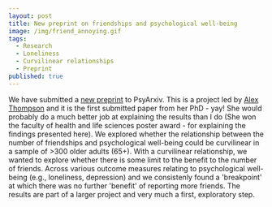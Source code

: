 ```yaml
---
layout: post
title: New preprint on friendships and psychological well-being
image: /img/friend_annoying.gif
tags:
  - Research
  - Loneliness
  - Curvilinear relationships
  - Preprint
published: true
---
```


We have submitted a [new preprint](https://psyarxiv.com/9p8g7/) to PsyArxiv. This is a project led by [Alex Thompson](https://researchportal.northumbria.ac.uk/en/researchers/alexandra-thompson(e8a59656-a0a0-4bbc-8b77-f7bb3e77a99b).html) and it is the first submitted paper from her PhD - yay! She would probably do a much better job at explaining the results than I do (She won the faculty of health and life sciences poster award - for explaining the findings presented here). We explored whether the relationship between the number of friendships and psychological well-being could be curvilinear in a sample of >300 older adults (65+). With a curvilinear relationship, we wanted to explore whether there is some limit to the benefit to the number of friends. Across various outcome measures relating to psychological well-being (e.g., loneliness, depression) and we consistenly found a 'breakpoint' at which there was no further 'benefit' of reporting more friends. The results are part of a larger project and very much a first, exploratory step.